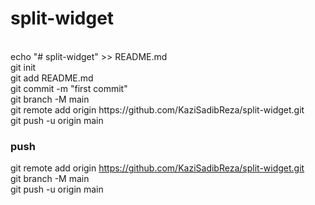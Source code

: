 # split-widget
<br>
echo "# split-widget" >> README.md
<br>
git init
<br>
git add README.md
<br>
git commit -m "first commit"
<br>
git branch -M main
<br>
git remote add origin https://github.com/KaziSadibReza/split-widget.git
<br>
git push -u origin main
<br>

### push
git remote add origin https://github.com/KaziSadibReza/split-widget.git
<br>
git branch -M main
<br>
git push -u origin main
